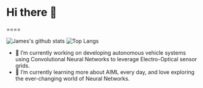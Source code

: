 # Hi there 👋
====

![James's github stats](https://github-readme-stats.vercel.app/api?username=jpoirier1&count_private=true&hide=issues)
![Top Langs](https://github-readme-stats.vercel.app/api/top-langs/?username=jpoirier1&layout=compact)

- 🔭 I’m currently working on developing autonomous vehicle systems using Convolutional Neural Networks to leverage Electro-Optical sensor grids.
- 🌱 I’m currently learning more about AIML every day, and love exploring the ever-changing world of Neural Networks.


<!-- **jpoirier1/jpoirier1** is a ✨ _special_ ✨ repository because its `README.md` (this file) appears on your GitHub profile.

Templates:

- 🔭 I’m currently working on ...
- 🌱 I’m currently learning ...
- 👯 I’m looking to collaborate on ...
- 🤔 I’m looking for help with ...
- 💬 Ask me about ...
- 📫 How to reach me: ...
- 😄 Pronouns: ...
- ⚡ Fun fact: ...
-->
